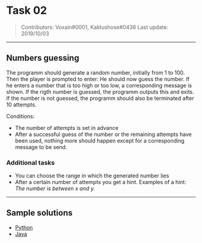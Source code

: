 # Task 02
> Contributors: Voxain#0001, Kaktushose#0436
> Last update:  2019/10/03

---

## Numbers guessing

The programm should generate a random number, initially from 1 to 100. Then the player is prompted to enter: He should now guess the number. If he enters a number that is too high or too low, a corresponding message is shown. If the rigth number is guessed, the programm outputs this and exits.
If the number is not guessed, the programm should also be terminated after 10 attempts.

Conditions:
- The number of attempts is set in advance
- After a successful guess of the number or the remaining attempts have been used, nothing more should happen except for a corresponding message to be send.

### Additional tasks
- You can choose the range in which the generated number lies
- After a certain number of attempts you get a hint. Examples of a hint: *The number is between x and y.*

---

## Sample solutions

- [Python](solutions/python/python.py)
- [Java](solutions/java/Main.java)
